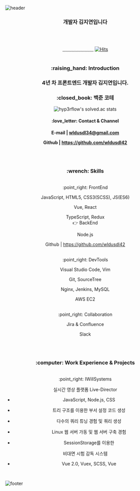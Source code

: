 ![header](https://capsule-render.vercel.app/api?type=waving&&color=gradient&height=100&section=header&fontSize=90)
<div align = "center">
<h3>개발자 김지연입니다</h3>
<br/><br/>

﹏﹏﹏﹏﹏﹏﹏
[![Hits](https://hits.seeyoufarm.com/api/count/incr/badge.svg?url=https%3A%2F%2Fgithub.com%2Fwldusdl42&count_bg=%23FFD5D5&title_bg=%23FF7575&icon=&icon_color=%23E7E7E7&title=VISIT&edge_flat=false)](https://hits.seeyoufarm.com)
<br/><br/>

<h3>:raising_hand: Introduction<h3>
4년 차 프론트엔드 개발자 김지연입니다.
<br/>
<h3>:closed_book: 백준 코테</h3>

![hyp3rflow's solved.ac stats](https://github-readme-solvedac.hyp3rflow.vercel.app/api/?handle=wldusdl42)

<h4>:love_letter: Contact & Channel<h4>

E-mail | wldusdl34@gmail.com

Github | https://github.com/wldusdl42

<br/><br/>
<h3>:wrench: Skills</h3>
<br/>
:point_right: FrontEnd

JavaScript, HTML5, CSS3(SCSS), JS(ES6)

Vue, React

TypeScript, Redux
<br/>
:point_right: BackEnd

Node.js 

Github | https://github.com/wldusdl42

<br/>
:point_right: DevTools

Visual Studio Code, Vim 

Git, SourceTree

Nginx, Jenkins, MySQL

AWS EC2

<br/>
:point_right: Collaboration

Jira & Confluence 

Slack

<br/><br/>
<h3>:computer: Work Experience & Projects</h3>

<br/>
:point_right: IWillSystems

실시간 영상 플랫폼 Live-Director

- JavaScript, Node.js, CSS

- 트리 구조를 이용한 부서 설정 코드 생성

- 다수의 쿼리 튜닝 경험 및 쿼리 생성

- Linux 웹 서버 가동 및 웹 서버 구축 경험

- SessionStorage를 이용한 

비대면 시험 감독 시스템

- Vue 2.0, Vuex, SCSS, Vue


</div>

<br/>

![footer](https://capsule-render.vercel.app/api?type=waving&&color=gradient&height=100&section=footer&fontSize=90)